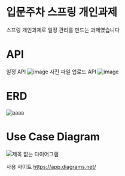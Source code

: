 # 입문주차 스프링 개인과제
스프링 개인과제로 일정 관리를 만드는 과제였습니다

# API
일정 API
![image](https://github.com/Rehamus/calendar/assets/161007461/ec78a509-0574-4daa-a1d8-8e98467a782e)
사진 파일 업로드 API
![image](https://github.com/Rehamus/calendar/assets/161007461/fa6315fc-226b-4df5-bd45-ba824666b1d8)

# ERD
![aaaa](https://github.com/Rehamus/calendar/assets/161007461/d9ceda9b-f44c-42a9-a061-dde8b8506798)

# Use Case Diagram
![제목 없는 다이어그램](https://github.com/Rehamus/calendar/assets/161007461/48c70acb-df5d-44a1-986f-58955ec425d9)

사용 사이트 https://app.diagrams.net/

